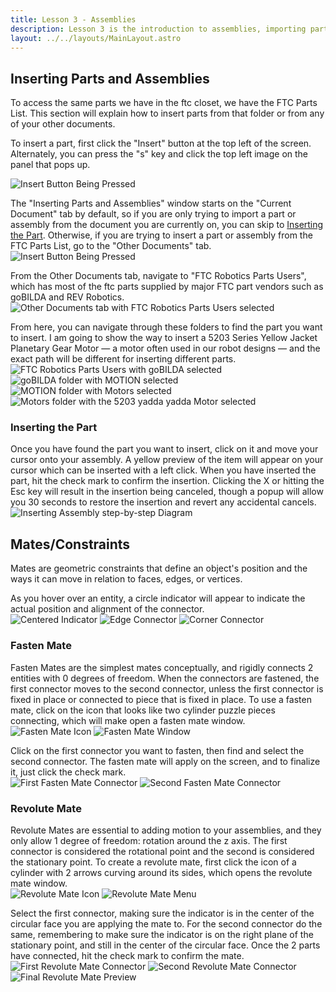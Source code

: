 ```yaml
---
title: Lesson 3 - Assemblies
description: Lesson 3 is the introduction to assemblies, importing parts, and basic mates.
layout: ../../layouts/MainLayout.astro
---
```


## Inserting Parts and Assemblies
  To access the same parts we have in the ftc closet, we have the FTC Parts List. This section will explain how to insert parts from that folder or from any of your other documents.  

  To insert a part, first click the "Insert" button at the top left of the screen. Alternately, you can press the "s" key and click the top left image on the panel that pops up.

![Insert Button Being Pressed](https://raw.githubusercontent.com/WestwoodRobotics/wwroboftc/a7afa2cfaa397785d1d404d625a2f96546ec7051/src/images/CAD/Lesson-3/insert-button-pressed.png)

  The "Inserting Parts and Assemblies" window starts on the "Current Document" tab by default, so if you are only trying to import a part or assembly from the document you are currently on, you can skip to [Inserting the Part](#inserting-the-part). Otherwise, if you are trying to insert a part or assembly from the FTC Parts List, go to the "Other Documents" tab.
![Insert Button Being Pressed](https://github.com/WestwoodRobotics/wwroboftc/blob/main/src/images/CAD/Lesson-3/insert-parts-and-assemblies.jpg?raw=true)

 From the Other Documents tab, navigate to "FTC Robotics Parts Users", which has most of the ftc parts supplied by major FTC part vendors such as goBILDA and REV Robotics.
![Other Documents tab with FTC Robotics Parts Users selected](https://github.com/WestwoodRobotics/wwroboftc/blob/main/src/images/CAD/Lesson-3/other-documents.jpg?raw=true)

From here, you can navigate through these folders to find the part you want to insert. I am going to show the way to insert a 5203 Series Yellow Jacket Planetary Gear Motor &mdash; a motor often used in our robot designs &mdash; and the exact path will be different for inserting different parts.  
![FTC Robotics Parts Users with goBILDA selected](https://github.com/WestwoodRobotics/wwroboftc/blob/main/src/images/CAD/Lesson-3/Insert-FTC-Parts-List.jpg?raw=true)
![goBILDA folder with MOTION selected](https://github.com/WestwoodRobotics/wwroboftc/blob/main/src/images/CAD/Lesson-3/goBILDA.jpg?raw=true)
![MOTION folder with Motors selected](https://github.com/WestwoodRobotics/wwroboftc/blob/main/src/images/CAD/Lesson-3/motion.jpg?raw=true)
![Motors folder with the 5203 yadda yadda Motor selected](https://github.com/WestwoodRobotics/wwroboftc/blob/main/src/images/CAD/Lesson-3/le-motor.jpg?raw=true)


### Inserting the Part
  Once you have found the part you want to insert, click on it and move your cursor onto your assembly. A yellow preview of the item will appear on your cursor which can be inserted with a left click. When you have inserted the part, hit the check mark to confirm the insertion. Clicking the X or hitting the Esc key will result in the insertion being canceled, though a popup will allow you 30 seconds to restore the insertion and revert any accidental cancels.
![Inserting Assembly step-by-step Diagram](https://github.com/WestwoodRobotics/wwroboftc/blob/main/src/images/CAD/Lesson-3/Inserting%20Assembly.jpg?raw=true)

## Mates/Constraints
Mates are geometric constraints that define an object's position and the ways it can move in relation to faces, edges, or vertices.

As you hover over an entity, a circle indicator will appear to indicate the actual position and alignment of the connector.  
![Centered Indicator](https://github.com/WestwoodRobotics/wwroboftc/blob/main/src/images/CAD/Lesson-3/centered-indicator.jpg?raw=true)
![Edge Connector](https://github.com/WestwoodRobotics/wwroboftc/blob/main/src/images/CAD/Lesson-3/edge-indicator.jpg?raw=true)
![Corner Connector](https://github.com/WestwoodRobotics/wwroboftc/blob/main/src/images/CAD/Lesson-3/corner-indicator.jpg?raw=true)

### Fasten Mate
Fasten Mates are the simplest mates conceptually, and rigidly connects 2 entities with 0 degrees of freedom. When the connectors are fastened, the first connector moves to the second connector, unless the first connector is fixed in place or connected to piece that is fixed in place. To use a fasten mate, click on the icon that looks like two cylinder puzzle pieces connecting, which will make open a fasten mate window.
![Fasten Mate Icon](https://github.com/WestwoodRobotics/wwroboftc/blob/main/src/images/CAD/Lesson-3/fasten-mate-icon.jpg.png?raw=true)
![Fasten Mate Window](https://github.com/WestwoodRobotics/wwroboftc/blob/main/src/images/CAD/Lesson-3/fasten-tab.jpg?raw=true)

Click on the first connector you want to fasten, then find and select the second connector. The fasten mate will apply on the screen, and to finalize it, just click the check mark.  
![First Fasten Mate Connector](https://github.com/WestwoodRobotics/wwroboftc/blob/main/src/images/CAD/Lesson-3/first-mate-connector.jpg?raw=true)
![Second Fasten Mate Connector](https://github.com/WestwoodRobotics/wwroboftc/blob/main/src/images/CAD/Lesson-3/second-mate-connector.jpg?raw=true)

### Revolute Mate
Revolute Mates are essential to adding motion to your assemblies, and they only allow 1 degree of freedom: rotation around the z axis. The first connector is considered the rotational point and the second is considered the stationary point. To create a revolute mate, first click the icon of a cylinder with 2 arrows curving around its sides, which opens the revolute mate window.   
![Revolute Mate Icon](https://github.com/WestwoodRobotics/wwroboftc/blob/main/src/images/CAD/Lesson-3/revolute-icon.jpg?raw=true)
![Revolute Mate Menu](https://github.com/WestwoodRobotics/wwroboftc/blob/main/src/images/CAD/Lesson-3/Revolute-tab.jpg?raw=true)

Select the first connector, making sure the indicator is in the center of the circular face you are applying the mate to. For the second connector do the same, remembering to make sure the indicator is on the right plane of the stationary point, and still in the center of the circular face. Once the 2 parts have connected, hit the check mark to confirm the mate. 
![First Revolute Mate Connector](https://github.com/WestwoodRobotics/wwroboftc/blob/main/src/images/CAD/Lesson-3/first-revolute-connector.jpg?raw=true)
![Second Revolute Mate Connector](https://github.com/WestwoodRobotics/wwroboftc/blob/main/src/images/CAD/Lesson-3/second-revolute-connector.jpg?raw=true)
![Final Revolute Mate Preview](https://github.com/WestwoodRobotics/wwroboftc/blob/main/src/images/CAD/Lesson-3/final-revolute-mate.jpg?raw=true)
